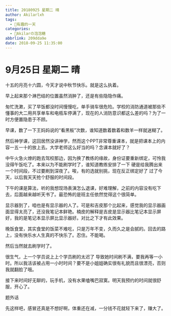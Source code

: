 ```yaml
---
title: 20180925 星期二 晴
author: Akilarlxh
tags:
  - 💖有趣的一天
categories:
  - 🍬Akilarの泡泡糖
abbrlink: 209dda9e
date: 2018-09-25 11:35:00
---
```

# 9月25日 星期二 晴

十五的月亮十六圆，今天才说中秋节快乐。就是这么执着。

早上起来那个淋巴结的位置虽然消肿了，还是有些隐隐作痛。

匆忙洗漱，买了早饭都没时间慢慢吃，单手骑车很危险。学校的消防通道被那些不懂事的大二用共享单车和电瓶车停满了，现在的人消防意识都这么差的吗？为了一时方便置隐患于不顾。

早课，数了一下王妈妈说的“看黑板”次数，谁知道数着数着和数羊一样就迷糊了。

然后神学课，这回居然没讲神学，然而这个PPT非常尊重课本，就是把课本上的内容一五一十的放上去。大学老师这么好当的吗？念课本就好了？

中午火急火燎的跑去驾校那边，因为换了教练的缘故，身份证要重新绑定，可怜我没得午饭吃了。本来以为不能刷学时了，谁知道教练安排了一下 硬是给我腾出来一个时间段，不过要刷到深夜了。唉，有的选就别挑，现在反正绑定好了 过了今天，以后我天天抢个舒服的时间段。

下午的课是算法，听的我想现场表演怎么退课，好难理解，之前的内容没有吃下去，后面越来越听天书了。最恐怖的是班主任依然觉得这个很简单。

显示器到了，咱也是有显示器的人了。可是和吉皮那个比起来，感觉我的显示器画面显得太亮了，还没我笔记本鲜艳。楠皮的解释是吉皮是显示器比笔记本显示屏好，我的是笔记本显示屏比显示器好。对比之下才有此效果。

晚饭食堂，其实食堂的饭菜不难吃，只是万年不变，久而久之是会腻的。回去的路上，没有快乐水人生真的不快乐了。忍住。不能喝。

然后当然就去刷学时了。

很生气，上一个学员说上上个学员刷的太迟了 导致她时间刷不满，要我再等一小时。所以我活该被占用一小时时间？要不是小姐姐确实很有礼貌而且很漂亮，否则我就翻脸了哦。

接下来时间好无聊的，玩手机，没有水果嗑嘴巴寂寞。明天我预约的时间就很舒服，开心了。

题外话

先这样吧，感冒还真是不想好啊，体重还在减，一分钱不花就轻下来了，赚大了。

